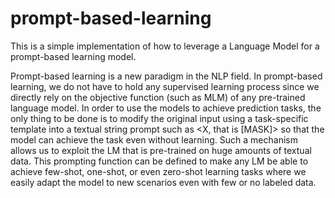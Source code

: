 # prompt-based-learning

This is a simple implementation of how to leverage a Language Model for a prompt-based learning model.

Prompt-based learning is a new paradigm in the NLP field. In prompt-based learning, we do not have to hold any supervised learning process since we directly rely on the objective function (such as MLM) of any pre-trained language model. 
In order to use the models to achieve prediction tasks, the only thing to be done is to modify the original input<X> using a task-specific template into a textual string prompt such as <X, that is [MASK]> so that the model can achieve the task even without learning.
Such a mechanism allows us to exploit the LM that is pre-trained on huge amounts of textual data. This prompting function can be defined to make any LM be able to achieve few-shot, one-shot, or even zero-shot learning tasks where we easily adapt the model to new scenarios even with few or no labeled data.

